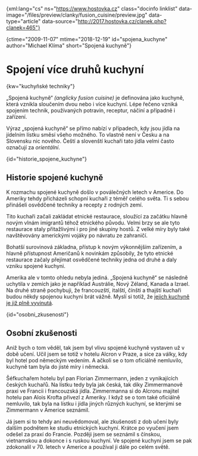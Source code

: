 
{xml:lang="cs" ns="https://www.hostovka.cz" class="docinfo linklist" data-image="/files/preview/clanky/fusion_cuisine/preview.jpg" data-type="article" data-source="http://2017.hostovka.cz/clanek.php?clanek=465"}

{ctime="2009-11-07" mtime="2018-12-19" id="spojena_kuchyne" author="Michael Klíma" short="Spojená kuchyně"}

# Spojení více druhů kuchyní

<!-- generated attribute kw by user_udpatekw.sh on 2020-04-25, do not edit -->

{kw="kuchyňské techniky"}

„Spojená kuchyně“ _(anglicky fusion cuisine)_ je definována jako kuchyně, která vznikla sloučením dvou nebo i více kuchyní. Lépe řečeno vzniká spojením technik, používaných potravin, receptur, náčiní a případně i zařízení.

Výraz „spojená kuchyně“ se přímo nabízí v případech, kdy jsou jídla na jídelním lístku směsí všeho možného. To vlastně není v Česku a na Slovensku nic nového. Čeští a slovenští kuchaři tato jídla velmi často označují za _orientální_.

{id="historie\_spojene\_kuchyne"}

## Historie spojené kuchyně

K rozmachu spojené kuchyně došlo v poválečných letech v Americe. Do Ameriky tehdy přicházeli schopní kuchaři z téměř celého světa. Ti s sebou přinášeli osvědčené techniky a recepty z rodných zemí.

Tito kuchaři začali zakládat etnické restaurace, sloužící za začátku hlavně novým vlnám imigrantů téhož etnického původu. Velmi brzy se ale tyto restaurace staly přitažlivými i pro jiné skupiny hostů. Z velké míry byly také navštěvovány americkými vojáky po návratu ze zahraničí.

Bohatší surovinová základna, přístup k novým výkonnějším zařízením, a hlavně přístupnost Američanů k novinkám způsobily, že tyto etnické restaurace začaly přejímat osvědčené techniky jedna od druhé a daly vzniku spojené kuchyni.

Amerika ale v tomto ohledu nebyla jediná. „Spojená kuchyně“ se následně uchytila v zemích jako je například Austrálie, Nový Zéland, Kanada a Izrael. Na druhé straně pochybuji, že francouzští, italští, čínští a thajští kuchaři budou někdy spojenou kuchyni brát vážně. Myslí si totiž, že [jejich kuchyně je již plně vyvinutá][1].

{id="osobni_zkusenosti"}

## Osobní zkušenosti

Aniž bych o tom věděl, tak jsem byl vlivu spojené kuchyně vystaven už v době učení. Učil jsem se totiž v hotelu Alcron v Praze, a sice za války, kdy byl hotel pod německým vedením. A ačkoli se o tom oficiálně nemluvilo, kuchyně tam byla do jisté míry i německá.

Šéfkuchařem hotelu byl pan Florian Zimmermann, jeden z vynikajících českých kuchařů. Na lístku tedy byla jak česká, tak díky Zimmermanově praxi ve Francii i francouzská jídla. Zimmermanna si do Alcronu majitel hotelu pan Alois Krofta přivezl z Ameriky. I když se o tom také oficiálně nemluvilo, tak byla na lístku i jídla jiných různých kuchyní, se kterými se Zimmermann v Americe seznámil.

Já jsem si to tehdy ani neuvědomoval, ale zkušenosti z dob učení byly dalším podnětem ke studiu etnických kuchyní. Krátce po vyučení jsem odešel za praxí do Francie. Později jsem se seznámil s čínskou, vietnamskou a dokonce i s ruskou kuchyní. Ve spojené kuchyni jsem se pak zdokonalil v 70. letech v Americe a používal ji dále po celém světě.

 [1]: francouzska_gastronomie

